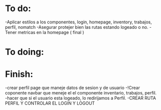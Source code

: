 # To do:

-Aplicar estilos a los componentes, login, homepage, inventory, trabajos, perfil, nomatch
-Asegurar protejer bien las rutas estando logeado o no.
-Tener metricas en la homepage ( final )

# To doing:

# Finish:

-crear perfil page que maneje datos de sesion y de usuario
-!Crear coponente navbar que meneje el el componente inventario, trabajos, perfil.
-hacer que si el usuario esta logeado, lo redirijamos a Perfil.
-CREAR RUTA PERFIL Y CONTROLAR EL LOGIN Y LOGOUT
